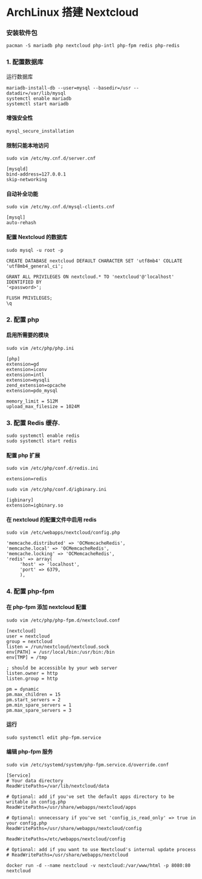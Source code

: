 # ArchLinux 搭建 Nextcloud



### 安装软件包

```shell
pacman -S mariadb php nextcloud php-intl php-fpm redis php-redis
```

###  1. 配置数据库

运行数据库

```shell
mariadb-install-db --user=mysql --basedir=/usr --datadir=/var/lib/mysql
systemctl enable mariadb
systemctl start mariadb
```

#### 增强安全性

```shell
mysql_secure_installation
```

#### 限制只能本地访问

```shell
sudo vim /etc/my.cnf.d/server.cnf

[mysqld]
bind-address=127.0.0.1
skip-networking
```

#### 自动补全功能

```shell
sudo vim /etc/my.cnf.d/mysql-clients.cnf

[mysql]
auto-rehash
```

#### 配置 Nextcloud 的数据库

```mysql
sudo mysql -u root -p

CREATE DATABASE nextcloud DEFAULT CHARACTER SET 'utf8mb4' COLLATE 'utf8mb4_general_ci';

GRANT ALL PRIVILEGES ON nextcloud.* TO 'nextcloud'@'localhost' IDENTIFIED BY
'<password>';

FLUSH PRIVILEGES;
\q
```

### 2. 配置 php

#### 启用所需要的模块

```shell
sudo vim /etc/php/php.ini

[php]
extension=gd
extension=iconv
extension=intl
extension=mysqli
zend_extension=opcache
extension=pdo_mysql

memory_limit = 512M
upload_max_filesize = 1024M
```



### 3. 配置 Redis 缓存.

```shell
sudo systemctl enable redis
sudo systemctl start redis
```

####  配置 php 扩展

```shell
sudo vim /etc/php/conf.d/redis.ini

extension=redis
```

```shell
sudo vim /etc/php/conf.d/igbinary.ini

[igbinary]
extension=igbinary.so
```

#### 在 nextcloud 的配置文件中启用 redis

```shell
sudo vim /etc/webapps/nextcloud/config.php

'memcache.distributed' => 'OCMemcacheRedis',
'memcache.local' => 'OCMemcacheRedis',
'memcache.locking' => 'OCMemcacheRedis',
'redis' => array(
     'host' => 'localhost',
     'port' => 6379,
     ),
```



### 4. 配置 php-fpm

#### 在 php-fpm 添加 nextcloud 配置

```shell
sudo vim /etc/php/php-fpm.d/nextcloud.conf

[nextcloud]
user = nextcloud
group = nextcloud
listen = /run/nextcloud/nextcloud.sock
env[PATH] = /usr/local/bin:/usr/bin:/bin
env[TMP] = /tmp

; should be accessible by your web server
listen.owner = http
listen.group = http

pm = dynamic
pm.max_children = 15
pm.start_servers = 2
pm.min_spare_servers = 1
pm.max_spare_servers = 3
```

#### 运行

```shell
sudo systemctl edit php-fpm.service
```

#### 编辑 php-fpm 服务

```shell
sudo vim /etc/systemd/system/php-fpm.service.d/override.conf

[Service]
# Your data directory
ReadWritePaths=/var/lib/nextcloud/data

# Optional: add if you've set the default apps directory to be writable in config.php
ReadWritePaths=/usr/share/webapps/nextcloud/apps

# Optional: unnecessary if you've set 'config_is_read_only' => true in your config.php
ReadWritePaths=/usr/share/webapps/nextcloud/config

ReadWritePaths=/etc/webapps/nextcloud/config

# Optional: add if you want to use Nextcloud's internal update process
# ReadWritePaths=/usr/share/webapps/nextcloud
```





```text
docker run -d --name nextcloud -v nextcloud:/var/www/html -p 8080:80 nextcloud
```







